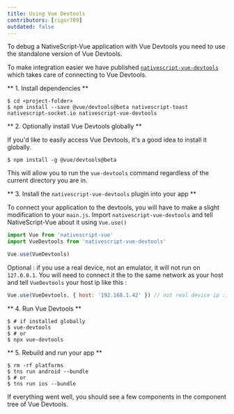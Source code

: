 ```yaml
---
title: Using Vue Devtools
contributors: [rigor789]
outdated: false
---
```


To debug a NativeScript-Vue application with Vue Devtools you need to use the standalone version of Vue Devtools.

To make integration easier we have published [`nativescript-vue-devtools`](https://github.com/nativescript-vue/nativescript-vue-devtools) which takes care of connecting to Vue Devtools.

** 1. Install dependencies **

```shell
$ cd <project-folder>
$ npm install --save @vue/devtools@beta nativescript-toast nativescript-socket.io nativescript-vue-devtools
```

** 2. Optionally install Vue Devtools globally **

If you'd like to easily access Vue Devtools, it's a good idea to install it globally.

```shell
$ npm install -g @vue/devtools@beta
```

This will allow you to run the `vue-devtools` command regardless of the current directory you are in.

** 3. Install the `nativescript-vue-devtools` plugin into your app **

To connect your application to the devtools, you will have to make a slight modification to your `main.js`.
Import `nativescript-vue-devtools` and tell NativeScript-Vue about it using `Vue.use()`

```js
import Vue from 'nativescript-vue'
import VueDevtools from 'nativescript-vue-devtools'

Vue.use(VueDevtools)
```

Optional : if you use a real device, not an emulator, it will not run on `127.0.0.1`. You will need to connect it the to the same network as your host and tell `VueDevtools` your host ip like this :
```js
Vue.use(VueDevtools, { host: '192.168.1.42' }) // not real device ip :)
```

** 4. Run Vue Devtools ** 

```shell
$ # if installed globally
$ vue-devtools
$ # or
$ npx vue-devtools
```

** 5. Rebuild and run your app **

```shell
$ rm -rf platforms
$ tns run android --bundle
$ # or
$ tns run ios --bundle
```

If everything went well, you should see a few components in the component tree of Vue Devtools.
